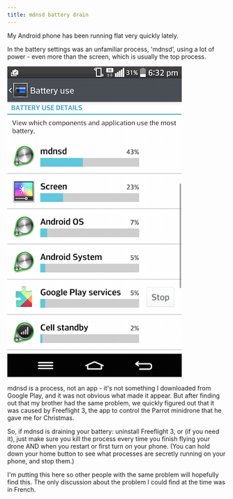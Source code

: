 ```yaml
---
title: mdnsd battery drain
---
```


My Android phone has been running flat very quickly lately.

In the battery settings was an unfamiliar process, 'mdnsd', using a lot of power - even more than the screen, which is usually the top process.

![mdnsd has used 43% battery. The screen, the second biggest drain, has only used 23%.](/journal/images/2015-01-08-mdnsd-battery.png)

mdnsd is a process, not an app - it's not something I downloaded from Google Play, and it was not obvious what made it appear. But after finding out that my brother had the same problem, we quickly figured out that it was caused by Freeflight 3, the app to control the Parrot minidrone that he gave me for Christmas.

So, if mdnsd is draining your battery: uninstall Freeflight 3, or (if you need it), just make sure you kill the process every time you finish flying your drone AND when you restart or first turn on your phone. (You can hold down your home button to see what processes are secretly running on your phone, and stop them.)

I'm putting this here so other people with the same problem will hopefully find this. The only discussion about the problem I could find at the time was in French.

